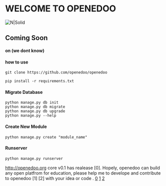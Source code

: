 # WELCOME TO OPENEDOO

![N|Solid](http://openedoo.org/images/openedoo.svg)

## Coming Soon
#### on (we dont know)

#### how to use
```
git clone https://github.com/openedoo/openedoo

pip install -r requirements.txt
```

#### Migrate Database
```
python manage.py db init
python manage.py db migrate
python manage.py db upgrade
python manage.py --help
```

#### Create New Module
```
python manage.py create "module_name"
```

#### Runserver
```
python manage.py runserver
```

http://openedoo.org core v0.1 has realease [0]. Hopely, openedoo can build any open platfrom for education, please help me to develope and contribute to openedoo [1] [2] with your idea or code .
[0](https://github.com/openedoo/openedoo/issues)
[1](https://github.com/openedoo/openedoo)
[2](https://telegram.me/openedoo)